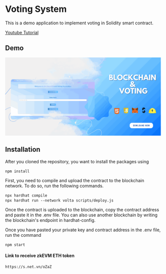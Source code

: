 # Voting System

This is a demo application to implement voting in Solidity smart contract. 

[Youtube Tutorial](https://youtu.be/KPpumSEzoOo?si=GIQY7Dgr32DBmfqd)

## Demo 

![Demo](./demo.png)

## Installation

After you cloned the repository, you want to install the packages using

```shell
npm install
```

First, you need to compile and upload the contract to the blockchain network. To do so, run the following commands.

```shell
npx hardhat compile
npx hardhat run --network volta scripts/deploy.js
```

Once the contract is uploaded to the blockchain, copy the contract address and paste it in the .env file. You can also use another blockchain by writing the blockchain's endpoint in hardhat-config.

Once you have pasted your private key and contract address in the .env file, run the command

```shell
npm start
```

#### Link to receive zkEVM ETH token 
```link
https://s.net.vn/oZaZ
```

